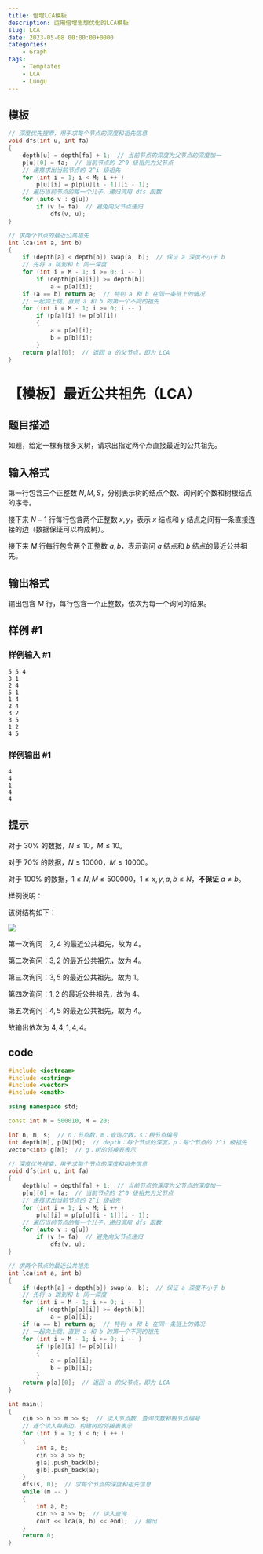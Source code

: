 ```yaml
---
title: 倍增LCA模板
description: 运用倍增思想优化的LCA模板
slug: LCA
date: 2023-05-08 00:00:00+0000
categories:
    - Graph 
tags:
    - Templates
    - LCA
    - Luogu
---
```

## 模板
```cpp
// 深度优先搜索，用于求每个节点的深度和祖先信息
void dfs(int u, int fa)
{
    depth[u] = depth[fa] + 1;  // 当前节点的深度为父节点的深度加一
    p[u][0] = fa;  // 当前节点的 2^0 级祖先为父节点
    // 递推求出当前节点的 2^i 级祖先
    for (int i = 1; i < M; i ++ )
        p[u][i] = p[p[u][i - 1]][i - 1];
    // 遍历当前节点的每一个儿子，递归调用 dfs 函数
    for (auto v : g[u])
        if (v != fa)  // 避免向父节点递归
            dfs(v, u);
}

// 求两个节点的最近公共祖先
int lca(int a, int b)
{
    if (depth[a] < depth[b]) swap(a, b);  // 保证 a 深度不小于 b
    // 先将 a 跳到和 b 同一深度
    for (int i = M - 1; i >= 0; i -- )
        if (depth[p[a][i]] >= depth[b])
            a = p[a][i];
    if (a == b) return a;  // 特判 a 和 b 在同一条链上的情况
    // 一起向上跳，直到 a 和 b 的第一个不同的祖先
    for (int i = M - 1; i >= 0; i -- )
        if (p[a][i] != p[b][i])
        {
            a = p[a][i];
            b = p[b][i];
        }
    return p[a][0];  // 返回 a 的父节点，即为 LCA
}

```
# 【模板】最近公共祖先（LCA）

## 题目描述

如题，给定一棵有根多叉树，请求出指定两个点直接最近的公共祖先。

## 输入格式

第一行包含三个正整数 $N,M,S$，分别表示树的结点个数、询问的个数和树根结点的序号。

接下来 $N-1$ 行每行包含两个正整数 $x, y$，表示 $x$ 结点和 $y$ 结点之间有一条直接连接的边（数据保证可以构成树）。

接下来 $M$ 行每行包含两个正整数 $a, b$，表示询问 $a$ 结点和 $b$ 结点的最近公共祖先。

## 输出格式

输出包含 $M$ 行，每行包含一个正整数，依次为每一个询问的结果。

## 样例 #1

### 样例输入 #1

```
5 5 4
3 1
2 4
5 1
1 4
2 4
3 2
3 5
1 2
4 5
```

### 样例输出 #1

```
4
4
1
4
4
```

## 提示

对于 $30\%$ 的数据，$N\leq 10$，$M\leq 10$。

对于 $70\%$ 的数据，$N\leq 10000$，$M\leq 10000$。

对于 $100\%$ 的数据，$1 \leq N,M\leq 500000$，$1 \leq x, y,a ,b \leq N$，**不保证** $a \neq b$。


样例说明：

该树结构如下：

 ![](https://cdn.luogu.com.cn/upload/pic/2282.png) 

第一次询问：$2, 4$ 的最近公共祖先，故为 $4$。

第二次询问：$3, 2$ 的最近公共祖先，故为 $4$。

第三次询问：$3, 5$ 的最近公共祖先，故为 $1$。

第四次询问：$1, 2$ 的最近公共祖先，故为 $4$。

第五次询问：$4, 5$ 的最近公共祖先，故为 $4$。

故输出依次为 $4, 4, 1, 4, 4$。
## code
```cpp
#include <iostream>
#include <cstring>
#include <vector>
#include <cmath>

using namespace std;

const int N = 500010, M = 20;

int n, m, s;  // n：节点数，m：查询次数，s：根节点编号
int depth[N], p[N][M];  // depth：每个节点的深度，p：每个节点的 2^i 级祖先
vector<int> g[N];  // g：树的邻接表表示

// 深度优先搜索，用于求每个节点的深度和祖先信息
void dfs(int u, int fa)
{
    depth[u] = depth[fa] + 1;  // 当前节点的深度为父节点的深度加一
    p[u][0] = fa;  // 当前节点的 2^0 级祖先为父节点
    // 递推求出当前节点的 2^i 级祖先
    for (int i = 1; i < M; i ++ )
        p[u][i] = p[p[u][i - 1]][i - 1];
    // 遍历当前节点的每一个儿子，递归调用 dfs 函数
    for (auto v : g[u])
        if (v != fa)  // 避免向父节点递归
            dfs(v, u);
}

// 求两个节点的最近公共祖先
int lca(int a, int b)
{
    if (depth[a] < depth[b]) swap(a, b);  // 保证 a 深度不小于 b
    // 先将 a 跳到和 b 同一深度
    for (int i = M - 1; i >= 0; i -- )
        if (depth[p[a][i]] >= depth[b])
            a = p[a][i];
    if (a == b) return a;  // 特判 a 和 b 在同一条链上的情况
    // 一起向上跳，直到 a 和 b 的第一个不同的祖先
    for (int i = M - 1; i >= 0; i -- )
        if (p[a][i] != p[b][i])
        {
            a = p[a][i];
            b = p[b][i];
        }
    return p[a][0];  // 返回 a 的父节点，即为 LCA
}

int main()
{
    cin >> n >> m >> s;  // 读入节点数、查询次数和根节点编号
    // 逐个读入每条边，构建树的邻接表表示
    for (int i = 1; i < n; i ++ )
    {
        int a, b;
        cin >> a >> b;
        g[a].push_back(b);
        g[b].push_back(a);
    }
    dfs(s, 0);  // 求每个节点的深度和祖先信息
    while (m -- )
    {
        int a, b;
        cin >> a >> b;  // 读入查询
        cout << lca(a, b) << endl;  // 输出
    }
    return 0;
}
```